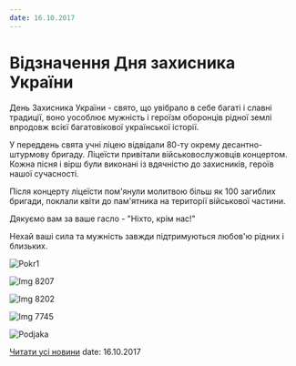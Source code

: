 ```yaml
---
date: 16.10.2017
---
```

# Відзначення Дня захисника України

День Захисника України - свято, що увібрало в себе багаті і славні традиції, воно уособлює мужність і героїзм оборонців рідної землі впродовж всієї багатовікової української історії.

У переддень свята учні ліцею відвідали 80-ту окрему десантно-штурмову бригаду. Ліцеїсти привітали військовослужовців концертом. Кожна пісня і вірш були виконані із вдячністю до захисників, героїв нашої сучасності.

Після концерту ліцеїсти пом'янули молитвою більш як 100 загиблих бригади, поклали квіти до пам'ятника на території військової частини.

Дякуємо вам за ваше гасло - "Ніхто, крім нас!"

Нехай ваші сила та мужність завжди підтримуються любов'ю рідних і близьких.

![Pokr1](/images/blog/відзначення-дня-захисника-україни/pokr1.jpg)

![Img 8207](/images/blog/відзначення-дня-захисника-україни/img_8207.jpg)

![Img 8202](/images/blog/відзначення-дня-захисника-україни/img_8202.jpg)

![Img 7745](/images/blog/відзначення-дня-захисника-україни/img_7745.jpg)

![Podjaka](/images/blog/відзначення-дня-захисника-україни/podjaka.jpg)

[Читати усі новини](/news)
date: 16.10.2017
